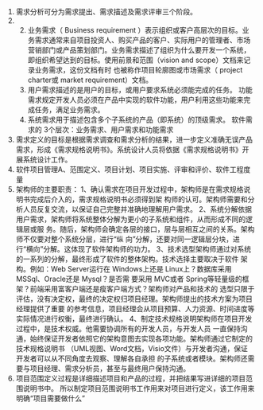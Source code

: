 1. 需求分析可分为需求提出、需求描述及需求评审三个阶段。
2. 
	2.  业务需求（  Business  requirement ）表示组织或客户高层次的目标。业务需求通常来自项目投资人、购买产品的客户、实际用户的管理者、市场营销部门或产品策划部门。业务需求描述了组织为什么要开发一个系统，即组织希望达到的目标。使用前景和范围（vision and scope）文档来记录业务需求，这份文档有时
也被称作项目轮廓图或市场需求（  project charter或     market requirement）文档。
	2. 用户需求描述的是用户的目标，或用户要求系统必须能完成的任务。
功能需求规定开发人员必须在产品中实现的软件功能，用户利用这些功能来完成任务，满足业务需求。
	3. 系统需求用于描述包含多个子系统的产品（即系统）的顶级需求。
软件需求的 3个层次：业务需求、用户需求和功能需求
3. 需求定义的目标是根据需求调查和需求分析的结果，进一步定义准确无误产品需求，形成《需求规格说明书》。系统设计人员将依据《需求规格说明书》开展系统设计工作。
4. 软件项目管理A、范围定义、项目计划、项目实施、评审和评价、软件工程度量
5. 架构师的主要职责：
1、确认需求在项目开发过程中，架构师是在需求规格说明书完成后介入的，需求规格说明书必须得到架
构师的认可。架构师需要和分析人员反复交流，以保证自己完整并准确地理解用户需求。
2、系统分解依据用户需求，架构师将系统整体分解为更小的子系统和组件，从而形成不同的逻辑层或服
务。随后，架构师会确定各层的接口，层与层相互之间的关系。架构师不仅要对整个系统分层，进行“纵
向”分解，还要对同一逻辑层分块，进行“横向”分解。这体现了软件架构师的功力。
3、技术选型架构师通过对系统的一系列的分解，最终形成了软件的整体架构。技术选择主要取决于软件
架构。例如：Web   Server运行在  Windows上还是  Linux上？数据库采用  MSSql、Oracle还是   Mysql？是否需
要采用    MVC或者   Spring等轻量级的框架？前端采用富客户端还是瘦客户端方式？架构师对产品和技术的
选型只限于评估，没有决定权，最终的决定权归项目经理。架构师提出的技术方案为项目经理提供了重要
的参考信息，项目经理会从项目预算、人力资源、时间进度等实际情况进行权衡，最终进行确认。
4、制定技术规格说明架构师在项目开发过程中，是技术权威。他需要协调所有的开发人员，与开发人员
一直保持沟通，始终保证开发者依照它的架构意图去实现各项功能。架构师通过它制定的技术规格说明书
（UML视图、Word文档，Visio文件）与开发者沟通，保证开发者可以从不同角度去观察、理解各自承担
的子系统或者模块。架构师还需要与项目经理、需求分析员，甚至与最终用户保持沟通。
6. 项目范围定义过程是详细描述项目和产品的过程，并把结果写进详细的项目范围说明书中。
所以制定项目范围说明书工作用来对项目进行定义，该工作用来明确“项目需要做什么”
